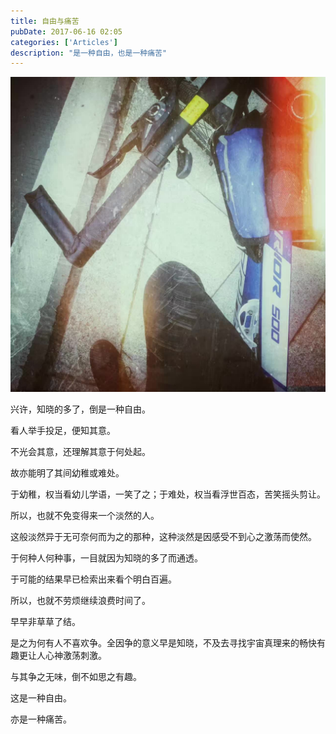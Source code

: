 ```yaml
---
title: 自由与痛苦
pubDate: 2017-06-16 02:05
categories: ['Articles']
description: "是一种自由，也是一种痛苦"
---
```


![](./assets/image.jpg)

兴许，知晓的多了，倒是一种自由。

看人举手投足，便知其意。

不光会其意，还理解其意于何处起。

故亦能明了其间幼稚或难处。
<!--more-->
于幼稚，权当看幼儿学语，一笑了之；于难处，权当看浮世百态，苦笑摇头剪让。

所以，也就不免变得来一个淡然的人。

这般淡然异于无可奈何而为之的那种，这种淡然是因感受不到心之激荡而使然。

于何种人何种事，一目就因为知晓的多了而通透。

于可能的结果早已检索出来看个明白百遍。

所以，也就不劳烦继续浪费时间了。

早早非草草了结。

是之为何有人不喜欢争。全因争的意义早是知晓，不及去寻找宇宙真理来的畅快有趣更让人心神激荡刺激。

与其争之无味，倒不如思之有趣。

这是一种自由。

亦是一种痛苦。
